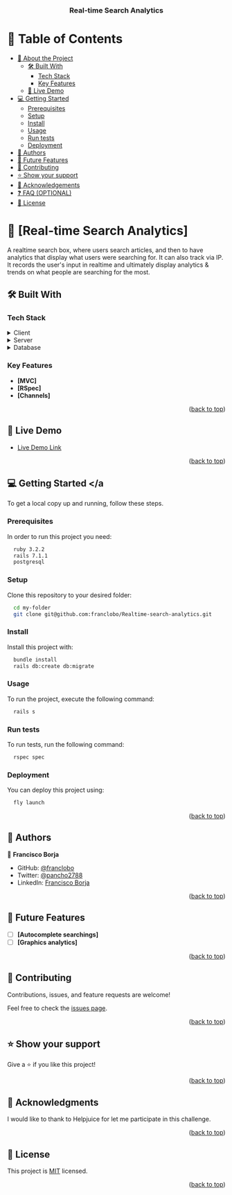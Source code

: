 <a name="readme-top"></a>

<div align="center">
  <!-- You are encouraged to replace this logo with your own! Otherwise you can also remove it. -->

  <h3><b>Real-time Search Analytics</b></h3>

</div>

<!-- TABLE OF CONTENTS -->

# 📗 Table of Contents

- [📖 About the Project](#about-project)
  - [🛠 Built With](#built-with)
    - [Tech Stack](#tech-stack)
    - [Key Features](#key-features)
  - [🚀 Live Demo](#live-demo)
- [💻 Getting Started](#getting-started)
  - [Prerequisites](#prerequisites)
  - [Setup](#setup)
  - [Install](#install)
  - [Usage](#usage)
  - [Run tests](#run-tests)
  - [Deployment](#deployment)
- [👥 Authors](#authors)
- [🔭 Future Features](#future-features)
- [🤝 Contributing](#contributing)
- [⭐️ Show your support](#support)
- [🙏 Acknowledgements](#acknowledgements)
- [❓ FAQ (OPTIONAL)](#faq)
- [📝 License](#license)

<!-- PROJECT DESCRIPTION -->

# 📖 [Real-time Search Analytics] <a name="about-project"></a>

A realtime search box, where users search articles, and then to have analytics that display what users were searching for. It can also track via IP. It records the user's input in realtime and ultimately display analytics & trends on what people are searching for the most.

## 🛠 Built With <a name="built-with"></a>

### Tech Stack <a name="tech-stack"></a>

<details>
  <summary>Client</summary>
  <ul>
    <li><a href="https://reactjs.org/">JavaScript</a></li>
  </ul>
</details>

<details>
  <summary>Server</summary>
  <ul>
    <li><a href="https://expressjs.com/">Ruby on Rails</a></li>
  </ul>
</details>

<details>
<summary>Database</summary>
  <ul>
    <li><a href="https://www.postgresql.org/">PostgreSQL</a></li>
  </ul>
</details>

<!-- Features -->

### Key Features <a name="key-features"></a>

- **[MVC]**
- **[RSpec]**
- **[Channels]**

<p align="right">(<a href="#readme-top">back to top</a>)</p>

<!-- LIVE DEMO -->

## 🚀 Live Demo <a name="live-demo"></a>

- [Live Demo Link](https://realtime-search-analytics.fly.dev/)

<p align="right">(<a href="#readme-top">back to top</a>)</p>

<!-- GETTING STARTED -->

## 💻 Getting Started <a name="getting-started"></a

To get a local copy up and running, follow these steps.

### Prerequisites

In order to run this project you need:

```sh
  ruby 3.2.2
  rails 7.1.1
  postgresql
```


### Setup

Clone this repository to your desired folder:

```sh
  cd my-folder
  git clone git@github.com:franclobo/Realtime-search-analytics.git
```

### Install

Install this project with:


```sh
  bundle install
  rails db:create db:migrate
```

### Usage

To run the project, execute the following command:

```sh
  rails s
```

### Run tests

To run tests, run the following command:

```sh
  rspec spec
```

### Deployment

You can deploy this project using:

```sh
  fly launch
```

<p align="right">(<a href="#readme-top">back to top</a>)</p>

<!-- AUTHORS -->

## 👥 Authors <a name="authors"></a>

👤 **Francisco Borja**

- GitHub: [@franclobo](https://github.com/franclobo)
- Twitter: [@pancho2788](https://twitter.com/Pancho2788)
- LinkedIn: [Francisco Borja](https://www.linkedin.com/in/francisco-borja-lobato/)

<p align="right">(<a href="#readme-top">back to top</a>)</p>

<!-- FUTURE FEATURES -->

## 🔭 Future Features <a name="future-features"></a>


- [ ] **[Autocomplete searchings]**
- [ ] **[Graphics analytics]**

<p align="right">(<a href="#readme-top">back to top</a>)</p>

<!-- CONTRIBUTING -->

## 🤝 Contributing <a name="contributing"></a>

Contributions, issues, and feature requests are welcome!

Feel free to check the [issues page](../../issues/).

<p align="right">(<a href="#readme-top">back to top</a>)</p>

<!-- SUPPORT -->

## ⭐️ Show your support <a name="support"></a>

Give a ⭐️ if you like this project!

<p align="right">(<a href="#readme-top">back to top</a>)</p>

<!-- ACKNOWLEDGEMENTS -->

## 🙏 Acknowledgments <a name="acknowledgements"></a>

I would like to thank to Helpjuice for let me participate in this challenge.

<p align="right">(<a href="#readme-top">back to top</a>)</p>

<!-- LICENSE -->

## 📝 License <a name="license"></a>

This project is [MIT](./LICENSE) licensed.

<p align="right">(<a href="#readme-top">back to top</a>)</p>
